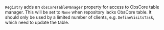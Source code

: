 `Registry` adds an `obsCoreTableManager` property for access to ObsCore table manager.
This will be set to `None` when repository lacks ObsCore table.
It should only be used by a limited number of clients, e.g. `DefineVisitsTask`, which need to update the table.
